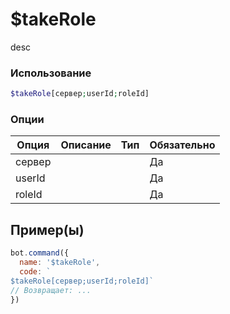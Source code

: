 # $takeRole
desc
### Использование
```php
$takeRole[сервер;userId;roleId]
```

### Опции

| Опция | Описание | Тип | Обязательно |
|--------|-------------|------|----------|
| сервер |  |  | Да | 
| userId |  |  | Да | 
| roleId |  |  | Да |
## Пример(ы)

```javascript
bot.command({
  name: '$takeRole',
  code: `
$takeRole[сервер;userId;roleId]`
// Возвращает: ...
})
```
